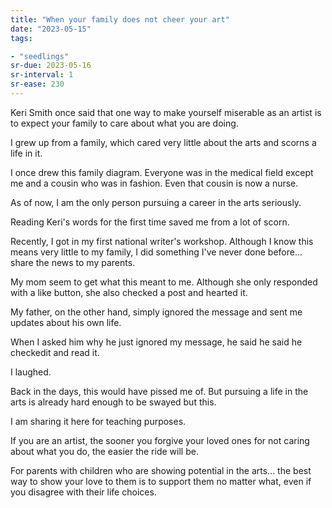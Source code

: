 ```yaml
---
title: "When your family does not cheer your art"
date: "2023-05-15"
tags:

- "seedlings"
sr-due: 2023-05-16
sr-interval: 1
sr-ease: 230
---
```


Keri Smith once said that one way to make yourself miserable as an artist is to expect your family to care about what you are doing.

I grew up from a family, which cared very little about the arts and scorns a life in it.

I once drew this family diagram. Everyone was in the medical field except me and a cousin who was in fashion. Even that cousin is now a nurse.

As of now, I am the only person pursuing a career in the arts seriously.

Reading Keri's words for the first time saved me from a lot of scorn.

Recently, I got in my first national writer's workshop. Although I know this means very little to my family, I did something I've never done before... share the news to my parents.

My mom seem to get what this meant to me. Although she only responded with a like button, she also checked a post and hearted it.

My father, on the other hand, simply ignored the message and sent me updates about his own life.

When I asked him why he just ignored my message, he said he said he checkedit and read it.

I laughed.

Back in the days, this would have pissed me of. But pursuing a life in the arts is already hard enough to be swayed but this.

I am sharing it here for teaching purposes.

If you are an artist, the sooner you forgive your loved ones for not caring about what you do, the easier the ride will be.

For parents with children who are showing potential in the arts... the best way to show your love to them is to support them no matter what, even if you disagree with their life choices.